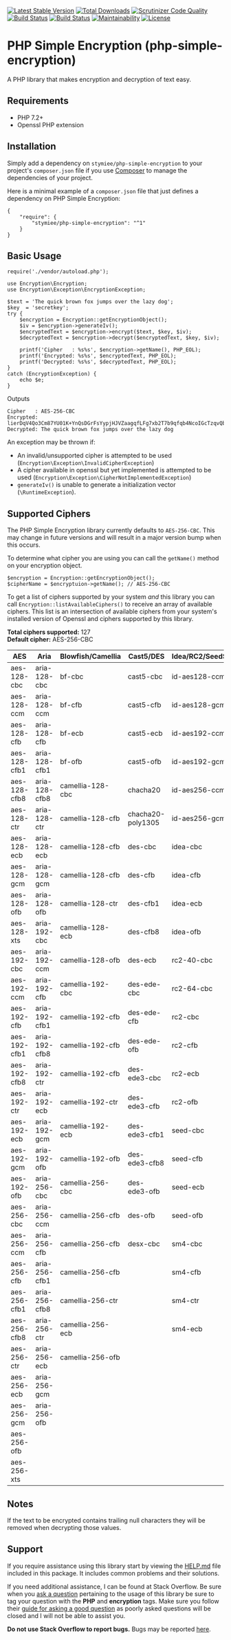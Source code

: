 [![Latest Stable Version](https://poser.pugx.org/stymiee/php-simple-encryption/v/stable.svg)](https://packagist.org/packages/stymiee/php-simple-encryption)
[![Total Downloads](https://poser.pugx.org/stymiee/php-simple-encryption/downloads)](https://packagist.org/packages/stymiee/php-simple-encryption)
[![Scrutinizer Code Quality](https://scrutinizer-ci.com/g/stymiee/php-simple-encryption/badges/quality-score.png?b=master)](https://scrutinizer-ci.com/g/stymiee/php-simple-encryption/?branch=master)
[![Build Status](https://scrutinizer-ci.com/g/stymiee/php-simple-encryption/badges/build.png?b=master)](https://scrutinizer-ci.com/g/stymiee/php-simple-encryption/build-status/master)
[![Build Status](https://scrutinizer-ci.com/g/stymiee/php-simple-encryption/badges/build.png?b=master)](https://scrutinizer-ci.com/g/stymiee/php-simple-encryption/build-status/master)
[![Maintainability](https://api.codeclimate.com/v1/badges/acfb3fdd72012a3f7cd6/maintainability)](https://codeclimate.com/github/stymiee/php-simple-encryption/maintainability)
[![License](https://poser.pugx.org/stymiee/php-simple-encryption/license)](https://packagist.org/packages/stymiee/php-simple-encryption)
# PHP Simple Encryption (php-simple-encryption)

A PHP library that makes encryption and decryption of text easy.

## Requirements

- PHP 7.2+
- Openssl PHP extension

## Installation

Simply add a dependency on `stymiee/php-simple-encryption` to your project's `composer.json` file if you 
use [Composer](http://getcomposer.org/) to manage the dependencies of your project.

Here is a minimal example of a `composer.json` file that just defines a dependency on PHP Simple Encryption:

    {
        "require": {
            "stymiee/php-simple-encryption": "^1"
        }
    }

## Basic Usage

    require('./vendor/autoload.php');
        
    use Encryption\Encryption;
    use Encryption\Exception\EncryptionException;
    
    $text = 'The quick brown fox jumps over the lazy dog';
    $key  = 'secretkey';
    try {
        $encryption = Encryption::getEncryptionObject();
        $iv = $encryption->generateIv();
        $encryptedText = $encryption->encrypt($text, $key, $iv);
        $decryptedText = $encryption->decrypt($encryptedText, $key, $iv);
        
        printf('Cipher   : %s%s', $encryption->getName(), PHP_EOL);
        printf('Encrypted: %s%s', $encryptedText, PHP_EOL);
        printf('Decrypted: %s%s', $decryptedText, PHP_EOL);
    }
    catch (EncryptionException) {
        echo $e;
    }
    
Outputs

    Cipher   : AES-256-CBC
    Encrypted: lierDqV4Qo3Cm87YU01K+YnQsDGrFsYypjHJVZaagqfLFg7xb2T7b9qfqb4NcoIGcTzqvQbOx72AVgbuRFxqgg==
    Decrypted: The quick brown fox jumps over the lazy dog

An exception may be thrown if:
- An invalid/unsupported cipher is attempted to be used (`Encryption\Exception\InvalidCipherException`)
- A cipher available in openssl but yet implemented is attempted to be used (`Encryption\Exception\CipherNotImplementedException`)
- `generateIv()` is unable to generate a initialization vector (`\RuntimeException`).

## Supported Ciphers

The PHP Simple Encryption library currently defaults to `AES-256-CBC`. This may change in future versions and will 
result in a major version bump when this occurs.
 
To determine what cipher you are using you can call the `getName()` method on your encryption object.

    $encryption = Encryption::getEncryptionObject();
    $cipherName = $encryptuion->getName(); // AES-256-CBC
    
To get a list of ciphers supported by your system *and* this library you can call `Encryption::listAvailableCiphers()`
to receive an array of available ciphers. This list is an intersection of available ciphers from your system's
installed version of Openssl and ciphers supported by this library.    

**Total ciphers supported:** 127    
**Default cipher:** AES-256-CBC

| AES          | Aria          | Blowfish/Camellia | Cast5/DES         | Idea/RC2/SeedSM4 |
|--------------|---------------| ------------------|-------------------|------------------|
| aes-128-cbc  | aria-128-cbc  | bf-cbc            | cast5-cbc         | id-aes128-ccm    |
| aes-128-ccm  | aria-128-ccm  | bf-cfb            | cast5-cfb         | id-aes128-gcm    |
| aes-128-cfb  | aria-128-cfb  | bf-ecb            | cast5-ecb         | id-aes192-ccm    |
| aes-128-cfb1 | aria-128-cfb1 | bf-ofb            | cast5-ofb         | id-aes192-gcm    |
| aes-128-cfb8 | aria-128-cfb8 | camellia-128-cbc  | chacha20          | id-aes256-ccm    |
| aes-128-ctr  | aria-128-ctr  | camellia-128-cfb  | chacha20-poly1305 | id-aes256-gcm    |
| aes-128-ecb  | aria-128-ecb  | camellia-128-cfb  | des-cbc           | idea-cbc         |
| aes-128-gcm  | aria-128-gcm  | camellia-128-cfb  | des-cfb           | idea-cfb         |
| aes-128-ofb  | aria-128-ofb  | camellia-128-ctr  | des-cfb1          | idea-ecb         |
| aes-128-xts  | aria-192-cbc  | camellia-128-ecb  | des-cfb8          | idea-ofb         |
| aes-192-cbc  | aria-192-ccm  | camellia-128-ofb  | des-ecb           | rc2-40-cbc       |
| aes-192-ccm  | aria-192-cfb  | camellia-192-cbc  | des-ede-cbc       | rc2-64-cbc       |
| aes-192-cfb  | aria-192-cfb1 | camellia-192-cfb  | des-ede-cfb       | rc2-cbc          |
| aes-192-cfb1 | aria-192-cfb8 | camellia-192-cfb  | des-ede-ofb       | rc2-cfb          |
| aes-192-cfb8 | aria-192-ctr  | camellia-192-cfb  | des-ede3-cbc      | rc2-ecb          |
| aes-192-ctr  | aria-192-ecb  | camellia-192-ctr  | des-ede3-cfb      | rc2-ofb          |
| aes-192-ecb  | aria-192-gcm  | camellia-192-ecb  | des-ede3-cfb1     | seed-cbc         |
| aes-192-gcm  | aria-192-ofb  | camellia-192-ofb  | des-ede3-cfb8     | seed-cfb         |
| aes-192-ofb  | aria-256-cbc  | camellia-256-cbc  | des-ede3-ofb      | seed-ecb         |
| aes-256-cbc  | aria-256-ccm  | camellia-256-cfb  | des-ofb           | seed-ofb         |
| aes-256-ccm  | aria-256-cfb  | camellia-256-cfb  | desx-cbc          | sm4-cbc          |
| aes-256-cfb  | aria-256-cfb1 | camellia-256-cfb  |                   | sm4-cfb          |
| aes-256-cfb1 | aria-256-cfb8 | camellia-256-ctr  |                   | sm4-ctr          |
| aes-256-cfb8 | aria-256-ctr  | camellia-256-ecb  |                   | sm4-ecb          |
| aes-256-ctr  | aria-256-ecb  | camellia-256-ofb  |                   |                  |
| aes-256-ecb  | aria-256-gcm  |                   |                   |                  |
| aes-256-gcm  | aria-256-ofb  |                   |                   |                  |
| aes-256-ofb  |               |                   |                   |                  |
| aes-256-xts  |               |                   |                   |                  |

## Notes

If the text to be encrypted contains trailing null characters they will be removed when decrypting those values.

## Support

If you require assistance using this library start by viewing the [HELP.md](HELP.md) file included in this package. It 
includes common problems and their solutions.

If you need additional assistance, I can be found at Stack Overflow. Be sure when you
[ask a question](http://stackoverflow.com/questions/ask?tags=php,encryption,openssl) pertaining to the usage of
this library be sure to tag your question with the **PHP** and **encryption** tags. Make sure you follow their
[guide for asking a good question](http://stackoverflow.com/help/how-to-ask) as poorly asked questions will be closed
and I will not be able to assist you.

**Do not use Stack Overflow to report bugs.** Bugs may be reported [here](https://github.com/stymiee/php-simple-encryption/issues/new).
